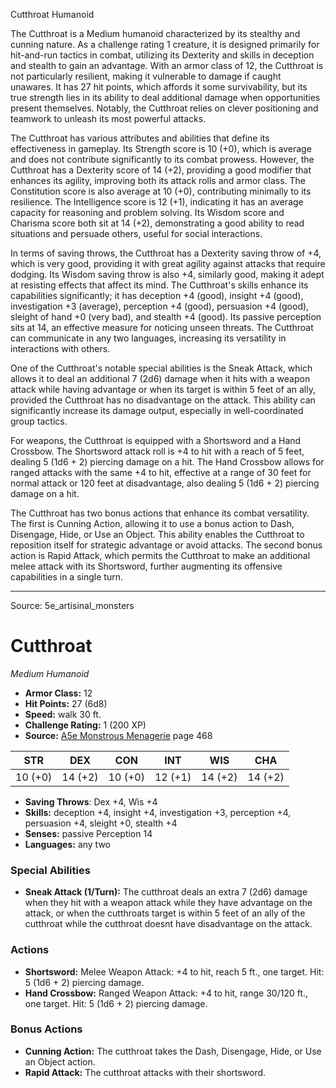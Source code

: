 <MonsterName/>Cutthroat</MonsterName>
<CreatureType/>Humanoid</CreatureType>

<summary>The Cutthroat is a Medium humanoid characterized by its stealthy and cunning nature. As a challenge rating 1 creature, it is designed primarily for hit-and-run tactics in combat, utilizing its Dexterity and skills in deception and stealth to gain an advantage. With an armor class of 12, the Cutthroat is not particularly resilient, making it vulnerable to damage if caught unawares. It has 27 hit points, which affords it some survivability, but its true strength lies in its ability to deal additional damage when opportunities present themselves. Notably, the Cutthroat relies on clever positioning and teamwork to unleash its most powerful attacks.</summary>

<detail>

The Cutthroat has various attributes and abilities that define its effectiveness in gameplay. Its Strength score is 10 (+0), which is average and does not contribute significantly to its combat prowess. However, the Cutthroat has a Dexterity score of 14 (+2), providing a good modifier that enhances its agility, improving both its attack rolls and armor class. The Constitution score is also average at 10 (+0), contributing minimally to its resilience. The Intelligence score is 12 (+1), indicating it has an average capacity for reasoning and problem solving. Its Wisdom score and Charisma score both sit at 14 (+2), demonstrating a good ability to read situations and persuade others, useful for social interactions.

In terms of saving throws, the Cutthroat has a Dexterity saving throw of +4, which is very good, providing it with great agility against attacks that require dodging. Its Wisdom saving throw is also +4, similarly good, making it adept at resisting effects that affect its mind. The Cutthroat's skills enhance its capabilities significantly; it has deception +4 (good), insight +4 (good), investigation +3 (average), perception +4 (good), persuasion +4 (good), sleight of hand +0 (very bad), and stealth +4 (good). Its passive perception sits at 14, an effective measure for noticing unseen threats. The Cutthroat can communicate in any two languages, increasing its versatility in interactions with others.

One of the Cutthroat's notable special abilities is the Sneak Attack, which allows it to deal an additional 7 (2d6) damage when it hits with a weapon attack while having advantage or when its target is within 5 feet of an ally, provided the Cutthroat has no disadvantage on the attack. This ability can significantly increase its damage output, especially in well-coordinated group tactics.

For weapons, the Cutthroat is equipped with a Shortsword and a Hand Crossbow. The Shortsword attack roll is +4 to hit with a reach of 5 feet, dealing 5 (1d6 + 2) piercing damage on a hit. The Hand Crossbow allows for ranged attacks with the same +4 to hit, effective at a range of 30 feet for normal attack or 120 feet at disadvantage, also dealing 5 (1d6 + 2) piercing damage on a hit.

The Cutthroat has two bonus actions that enhance its combat versatility. The first is Cunning Action, allowing it to use a bonus action to Dash, Disengage, Hide, or Use an Object. This ability enables the Cutthroat to reposition itself for strategic advantage or avoid attacks. The second bonus action is Rapid Attack, which permits the Cutthroat to make an additional melee attack with its Shortsword, further augmenting its offensive capabilities in a single turn.</detail>



---

Source: 5e_artisinal_monsters

# Cutthroat

*Medium* *Humanoid*

- **Armor Class:** 12
- **Hit Points:** 27 (6d8)
- **Speed:** walk 30 ft.
- **Challenge Rating:** 1 (200 XP)
- **Source:** [A5e Monstrous Menagerie](https://enpublishingrpg.com/products/level-up-monstrous-menagerie-a5e) page 468

| STR | DEX | CON | INT | WIS | CHA |
| --- | --- | --- | --- | --- | --- |
| 10 (+0) | 14 (+2) | 10 (+0) | 12 (+1) | 14 (+2) | 14 (+2) |

- **Saving Throws**: Dex +4, Wis +4
- **Skills:** deception +4, insight +4, investigation +3, perception +4, persuasion +4, sleight +0, stealth +4
- **Senses:** passive Perception 14
- **Languages:** any two

### Special Abilities

- **Sneak Attack (1/Turn):** The cutthroat deals an extra 7 (2d6) damage when they hit with a weapon attack while they have advantage on the attack, or when the cutthroats target is within 5 feet of an ally of the cutthroat while the cutthroat doesnt have disadvantage on the attack.

### Actions

- **Shortsword:** Melee Weapon Attack: +4 to hit, reach 5 ft., one target. Hit: 5 (1d6 + 2) piercing damage.
- **Hand Crossbow:** Ranged Weapon Attack: +4 to hit, range 30/120 ft., one target. Hit: 5 (1d6 + 2) piercing damage.

### Bonus Actions

- **Cunning Action:** The cutthroat takes the Dash, Disengage, Hide, or Use an Object action.
- **Rapid Attack:** The cutthroat attacks with their shortsword.




